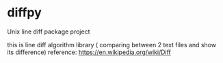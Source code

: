 # diffpy
Unix line diff package project 

this is line diff algorithm library ( comparing between 2 text files and show its difference)
reference: https://en.wikipedia.org/wiki/Diff
